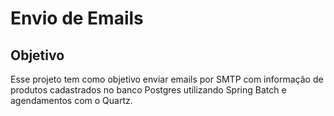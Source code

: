 # Envio de Emails

## Objetivo

Esse projeto tem como objetivo enviar emails por SMTP com informação de produtos cadastrados no banco Postgres utilizando Spring Batch e agendamentos com o Quartz.

